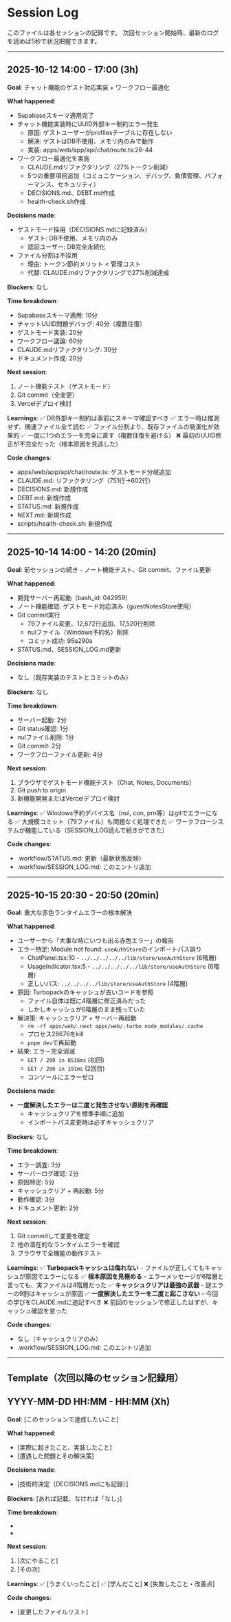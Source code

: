 # Session Log

このファイルは各セッションの記録です。
次回セッション開始時、最新のログを読めば5秒で状況把握できます。

---

## 2025-10-12 14:00 - 17:00 (3h)

**Goal**: チャット機能のゲスト対応実装 + ワークフロー最適化

**What happened**:
- Supabaseスキーマ適用完了
- チャット機能実装時にUUID外部キー制約エラー発生
  - 原因: ゲストユーザーがprofilesテーブルに存在しない
  - 解決: ゲストはDB不使用、メモリ内のみで動作
  - 実装: apps/web/app/api/chat/route.ts:26-44
- ワークフロー最適化を実施
  - CLAUDE.mdリファクタリング（27%トークン削減）
  - 5つの重要項目追加（コミュニケーション、デバッグ、負債管理、パフォーマンス、セキュリティ）
  - DECISIONS.md、DEBT.md作成
  - health-check.sh作成

**Decisions made**:
- ゲストモード採用（DECISIONS.mdに記録済み）
  - ゲスト: DB不使用、メモリ内のみ
  - 認証ユーザー: DB完全永続化
- ファイル分割は不採用
  - 理由: トークン節約メリット < 管理コスト
  - 代替: CLAUDE.mdリファクタリングで27%削減達成

**Blockers**: なし

**Time breakdown**:
- Supabaseスキーマ適用: 10分
- チャットUUID問題デバッグ: 40分（複数往復）
- ゲストモード実装: 20分
- ワークフロー議論: 60分
- CLAUDE.mdリファクタリング: 30分
- ドキュメント作成: 20分

**Next session**:
1. ノート機能テスト（ゲストモード）
2. Git commit（全変更）
3. Vercelデプロイ検討

**Learnings**:
✅ DB外部キー制約は事前にスキーマ確認すべき
✅ エラー時は推測せず、関連ファイル全て読む
✅ ファイル分割より、既存ファイルの簡潔化が効果的
✅ 一度に1つのエラーを完全に直す（複数往復を避ける）
❌ 最初のUUID修正が不完全だった（根本原因を見逃した）

**Code changes**:
- apps/web/app/api/chat/route.ts: ゲストモード分岐追加
- CLAUDE.md: リファクタリング（751行→602行）
- DECISIONS.md: 新規作成
- DEBT.md: 新規作成
- STATUS.md: 新規作成
- NEXT.md: 新規作成
- scripts/health-check.sh: 新規作成

---

## 2025-10-14 14:00 - 14:20 (20min)

**Goal**: 前セッションの続き - ノート機能テスト、Git commit、ファイル更新

**What happened**:
- 開発サーバー再起動（bash_id: 042959）
- ノート機能確認: ゲストモード対応済み（guestNotesStore使用）
- Git commit実行
  - 79ファイル変更、12,672行追加、17,520行削除
  - nulファイル（Windows予約名）削除
  - コミット成功: 95a290a
- STATUS.md、SESSION_LOG.md更新

**Decisions made**:
- なし（既存実装のテストとコミットのみ）

**Blockers**: なし

**Time breakdown**:
- サーバー起動: 2分
- Git status確認: 1分
- nulファイル削除: 1分
- Git commit: 2分
- ワークフローファイル更新: 4分

**Next session**:
1. ブラウザでゲストモード機能テスト（Chat, Notes, Documents）
2. Git push to origin
3. 新機能開発またはVercelデプロイ検討

**Learnings**:
✅ Windows予約デバイス名（nul, con, prn等）はgitでエラーになる
✅ 大規模コミット（79ファイル）も問題なく処理できた
✅ ワークフローシステムが機能している（SESSION_LOG読んで続きができた）

**Code changes**:
- .workflow/STATUS.md: 更新（最新状態反映）
- .workflow/SESSION_LOG.md: このエントリ追加

---

## 2025-10-15 20:30 - 20:50 (20min)

**Goal**: 重大な赤色ランタイムエラーの根本解決

**What happened**:
- ユーザーから「大事な時にいつも出る赤色エラー」の報告
- エラー特定: Module not found: `useAuthStore`のインポートパス誤り
  - ChatPanel.tsx:10 - `../../../../../lib/store/useAuthStore` (6階層)
  - UsageIndicator.tsx:5 - `../../../../../lib/store/useAuthStore` (6階層)
  - 正しいパス: `../../../../lib/store/useAuthStore` (4階層)
- 原因: Turbopackのキャッシュが古いコードを参照
  - ファイル自体は既に4階層に修正済みだった
  - しかしキャッシュが6階層のまま残っていた
- 解決策: キャッシュクリア + サーバー再起動
  - `rm -rf apps/web/.next apps/web/.turbo node_modules/.cache`
  - プロセス28676をkill
  - `pnpm dev`で再起動
- 結果: エラー完全消滅
  - `GET / 200 in 8516ms` (初回)
  - `GET / 200 in 191ms` (2回目)
  - コンソールにエラーゼロ

**Decisions made**:
- **一度解決したエラーは二度と発生させない原則を再確認**
  - キャッシュクリアを標準手順に追加
  - インポートパス変更時は必ずキャッシュクリア

**Blockers**: なし

**Time breakdown**:
- エラー調査: 3分
- サーバーログ確認: 2分
- 原因特定: 5分
- キャッシュクリア + 再起動: 5分
- 動作確認: 3分
- ドキュメント更新: 2分

**Next session**:
1. Git commitして変更を確定
2. 他の潜在的なランタイムエラーを確認
3. ブラウザで全機能の動作テスト

**Learnings**:
✅ **Turbopackキャッシュは侮れない** - ファイルが正しくてもキャッシュが原因でエラーになる
✅ **根本原因を見極める** - エラーメッセージが6階層と言っても、実ファイルは4階層だった
✅ **キャッシュクリアは最強の武器** - 謎エラーの9割はキャッシュが原因
✅ **一度解決したエラーを二度と起こさない** - 今回の学びをCLAUDE.mdに追記すべき
❌ 前回のセッションで修正したはずが、キャッシュ確認を怠った

**Code changes**:
- なし（キャッシュクリアのみ）
- .workflow/SESSION_LOG.md: このエントリ追加

---

## Template（次回以降のセッション記録用）

## YYYY-MM-DD HH:MM - HH:MM (Xh)

**Goal**: [このセッションで達成したいこと]

**What happened**:
- [実際に起きたこと、実装したこと]
- [遭遇した問題とその解決策]

**Decisions made**:
- [技術的決定（DECISIONS.mdにも記録）]

**Blockers**: [あれば記載、なければ「なし」]

**Time breakdown**:
- [タスクA]: X分
- [タスクB]: X分

**Next session**:
1. [次にやること]
2. [その次]

**Learnings**:
✅ [うまくいったこと]
✅ [学んだこと]
❌ [失敗したこと・改善点]

**Code changes**:
- [変更したファイルリスト]